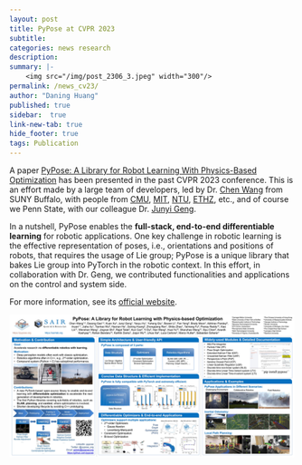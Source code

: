 ```yaml
---
layout: post
title: PyPose at CVPR 2023
subtitle:
categories: news research
description:
summary: |-
    <img src="/img/post_2306_3.jpeg" width="300"/>
permalink: /news_cv23/
author: "Daning Huang"
published: true
sidebar:  true
link-new-tab: true
hide_footer: true
tags: Publication
---
```


A paper [PyPose: A Library for Robot Learning With Physics-Based Optimization](https://openaccess.thecvf.com/content/CVPR2023/html/Wang_PyPose_A_Library_for_Robot_Learning_With_Physics-Based_Optimization_CVPR_2023_paper.html) has been presented in the past CVPR 2023 conference.  This is an effort made by a large team of developers, led by Dr. [Chen Wang](https://sairlab.org/) from SUNY Buffalo, with people from [CMU](https://theairlab.org/), [MIT](https://lucacarlone.mit.edu/), [NTU](https://personal.ntu.edu.sg/elhxie/), [ETHZ](https://rsl.ethz.ch/), etc., and of course we Penn State, with our colleague Dr. [Junyi Geng](aerogjy.github.io).

In a nutshell, PyPose enables the **full-stack, end-to-end differentiable learning** for robotic applications.  One key challenge in robotic learning is the effective representation of poses, i.e., orientations and positions of robots, that requires the usage of Lie group; PyPose is a unique library that bakes Lie group into PyTorch in the robotic context.  In this effort, in collaboration with Dr. Geng, we contributed functionalities and applications on the control and system side.

For more information, see its [official website](pypose.org).

<img src="/img/post_2306_3.jpeg" width="1000"/>
